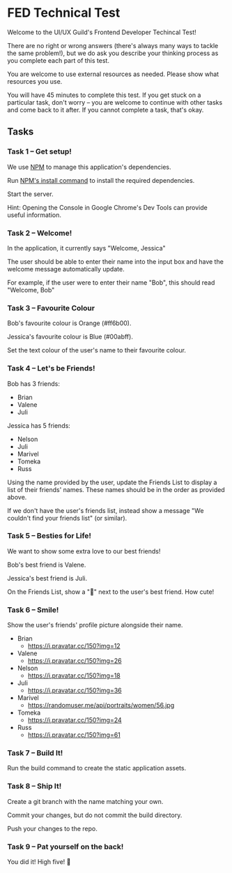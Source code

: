 # FED Technical Test

Welcome to the UI/UX Guild's Frontend Developer Techincal Test!

There are no right or wrong answers (there's always many ways to tackle the same problem!), but we do ask you describe your thinking process as you complete each part of this test.

You are welcome to use external resources as needed. Please show what resources you use.

You will have 45 minutes to complete this test. If you get stuck on a particular task, don't worry – you are welcome to continue with other tasks and come back to it after. If you cannot complete a task, that's okay.

## Tasks

### Task 1 – Get setup!

We use [NPM](https://www.npmjs.com/) to manage this application's dependencies.

Run [NPM's install command](https://docs.npmjs.com/cli/v7/commands/npm-install) to install the required dependencies.

Start the server.

Hint: Opening the Console in Google Chrome's Dev Tools can provide useful information.

### Task 2 – Welcome!

In the application, it currently says "Welcome, Jessica"

The user should be able to enter their name into the input box and have the welcome message automatically update.

For example, if the user were to enter their name "Bob", this should read "Welcome, Bob"

### Task 3 – Favourite Colour

Bob's favourite colour is Orange (#ff6b00).

Jessica's favourite colour is Blue (#00abff).

Set the text colour of the user's name to their favourite colour.

### Task 4 – Let's be Friends!

Bob has 3 friends:
  * Brian
  * Valene
  * Juli

Jessica has 5 friends:
  * Nelson
  * Juli
  * Marivel
  * Tomeka
  * Russ

Using the name provided by the user, update the Friends List to display a list of their friends' names. These names should be in the order as provided above.

If we don't have the user's friends list, instead show a message "We couldn't find your friends list" (or similar).

### Task 5 – Besties for Life!

We want to show some extra love to our best friends!

Bob's best friend is Valene.

Jessica's best friend is Juli.

On the Friends List, show a "💖" next to the user's best friend. How cute!

### Task 6 – Smile!

Show the user's friends' profile picture alongside their name.

* Brian
    - https://i.pravatar.cc/150?img=12
* Valene
    - https://i.pravatar.cc/150?img=26
* Nelson
    - https://i.pravatar.cc/150?img=18
* Juli
    - https://i.pravatar.cc/150?img=36
* Marivel
    - https://randomuser.me/api/portraits/women/56.jpg
* Tomeka
    - https://i.pravatar.cc/150?img=24
* Russ
    - https://i.pravatar.cc/150?img=61

### Task 7 – Build It!

Run the build command to create the static application assets.

### Task 8 – Ship It!

Create a git branch with the name matching your own.

Commit your changes, but do not commit the build directory.

Push your changes to the repo.

### Task 9 – Pat yourself on the back!

You did it! High five! 🙏
